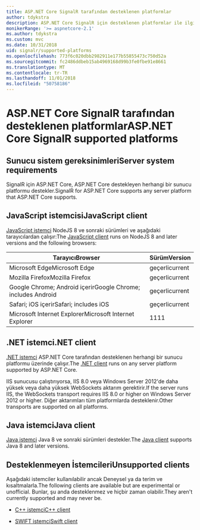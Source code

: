 ```yaml
---
title: ASP.NET Core SignalR tarafından desteklenen platformlar
author: tdykstra
description: ASP.NET Core SignalR için desteklenen platformlar ile ilgili öğrenin.
monikerRange: '>= aspnetcore-2.1'
ms.author: tdykstra
ms.custom: mvc
ms.date: 10/31/2018
uid: signalr/supported-platforms
ms.openlocfilehash: 773f6c020dbb2982911e177b55855473c750d52a
ms.sourcegitcommit: fc2486ddbeb15ab4969168d99b3fe0fbe91e8661
ms.translationtype: MT
ms.contentlocale: tr-TR
ms.lasthandoff: 11/01/2018
ms.locfileid: "50758186"
---
```

# <a name="aspnet-core-signalr-supported-platforms"></a><span data-ttu-id="f9293-103">ASP.NET Core SignalR tarafından desteklenen platformlar</span><span class="sxs-lookup"><span data-stu-id="f9293-103">ASP.NET Core SignalR supported platforms</span></span>

## <a name="server-system-requirements"></a><span data-ttu-id="f9293-104">Sunucu sistem gereksinimleri</span><span class="sxs-lookup"><span data-stu-id="f9293-104">Server system requirements</span></span>

<span data-ttu-id="f9293-105">SignalR için ASP.NET Core, ASP.NET Core destekleyen herhangi bir sunucu platformu destekler.</span><span class="sxs-lookup"><span data-stu-id="f9293-105">SignalR for ASP.NET Core supports any server platform that ASP.NET Core supports.</span></span>

## <a name="javascript-client"></a><span data-ttu-id="f9293-106">JavaScript istemcisi</span><span class="sxs-lookup"><span data-stu-id="f9293-106">JavaScript client</span></span>

<span data-ttu-id="f9293-107">[JavaScript istemci](https://www.npmjs.com/package/@aspnet/signalr) NodeJS 8 ve sonraki sürümleri ve aşağıdaki tarayıcılardan çalışır:</span><span class="sxs-lookup"><span data-stu-id="f9293-107">The [JavaScript client](https://www.npmjs.com/package/@aspnet/signalr) runs on NodeJS 8 and later versions and the following browsers:</span></span>

| <span data-ttu-id="f9293-108">Tarayıcı</span><span class="sxs-lookup"><span data-stu-id="f9293-108">Browser</span></span>                         | <span data-ttu-id="f9293-109">Sürüm</span><span class="sxs-lookup"><span data-stu-id="f9293-109">Version</span></span> |
| ------------------------------- | ------- |
| <span data-ttu-id="f9293-110">Microsoft Edge</span><span class="sxs-lookup"><span data-stu-id="f9293-110">Microsoft Edge</span></span>                  | <span data-ttu-id="f9293-111">geçerli</span><span class="sxs-lookup"><span data-stu-id="f9293-111">current</span></span> |
| <span data-ttu-id="f9293-112">Mozilla Firefox</span><span class="sxs-lookup"><span data-stu-id="f9293-112">Mozilla Firefox</span></span>                 | <span data-ttu-id="f9293-113">geçerli</span><span class="sxs-lookup"><span data-stu-id="f9293-113">current</span></span> |
| <span data-ttu-id="f9293-114">Google Chrome; Android içerir</span><span class="sxs-lookup"><span data-stu-id="f9293-114">Google Chrome; includes Android</span></span> | <span data-ttu-id="f9293-115">geçerli</span><span class="sxs-lookup"><span data-stu-id="f9293-115">current</span></span> |
| <span data-ttu-id="f9293-116">Safari; iOS içerir</span><span class="sxs-lookup"><span data-stu-id="f9293-116">Safari; includes iOS</span></span>            | <span data-ttu-id="f9293-117">geçerli</span><span class="sxs-lookup"><span data-stu-id="f9293-117">current</span></span> |
| <span data-ttu-id="f9293-118">Microsoft Internet Explorer</span><span class="sxs-lookup"><span data-stu-id="f9293-118">Microsoft Internet Explorer</span></span>     | <span data-ttu-id="f9293-119">11</span><span class="sxs-lookup"><span data-stu-id="f9293-119">11</span></span>      |
 
## <a name="net-client"></a><span data-ttu-id="f9293-120">.NET istemci</span><span class="sxs-lookup"><span data-stu-id="f9293-120">.NET client</span></span>

<span data-ttu-id="f9293-121">[.NET istemci](https://www.nuget.org/packages/Microsoft.AspNetCore.SignalR/) ASP.NET Core tarafından desteklenen herhangi bir sunucu platformu üzerinde çalışır.</span><span class="sxs-lookup"><span data-stu-id="f9293-121">The [.NET client](https://www.nuget.org/packages/Microsoft.AspNetCore.SignalR/) runs on any server platform supported by ASP.NET Core.</span></span>

<span data-ttu-id="f9293-122">IIS sunucusu çalıştırıyorsa, IIS 8.0 veya Windows Server 2012'de daha yüksek veya daha yüksek WebSockets aktarım gerektirir.</span><span class="sxs-lookup"><span data-stu-id="f9293-122">If the server runs IIS, the WebSockets transport requires IIS 8.0 or higher on Windows Server 2012 or higher.</span></span> <span data-ttu-id="f9293-123">Diğer aktarımları tüm platformlarda desteklenir.</span><span class="sxs-lookup"><span data-stu-id="f9293-123">Other transports are supported on all platforms.</span></span>

## <a name="java-client"></a><span data-ttu-id="f9293-124">Java istemci</span><span class="sxs-lookup"><span data-stu-id="f9293-124">Java client</span></span>

<span data-ttu-id="f9293-125">[Java istemci](https://search.maven.org/artifact/com.microsoft.aspnet/signalr) Java 8 ve sonraki sürümleri destekler.</span><span class="sxs-lookup"><span data-stu-id="f9293-125">The [Java client](https://search.maven.org/artifact/com.microsoft.aspnet/signalr) supports Java 8 and later versions.</span></span>

## <a name="unsupported-clients"></a><span data-ttu-id="f9293-126">Desteklenmeyen İstemcileri</span><span class="sxs-lookup"><span data-stu-id="f9293-126">Unsupported clients</span></span>

<span data-ttu-id="f9293-127">Aşağıdaki istemciler kullanılabilir ancak Deneysel ya da terim ve kısaltmalarla.</span><span class="sxs-lookup"><span data-stu-id="f9293-127">The following clients are available but are experimental or unofficial.</span></span> <span data-ttu-id="f9293-128">Bunlar, şu anda desteklenmez ve hiçbir zaman olabilir.</span><span class="sxs-lookup"><span data-stu-id="f9293-128">They aren't currently supported and may never be.</span></span>

* [<span data-ttu-id="f9293-129">C++ istemci</span><span class="sxs-lookup"><span data-stu-id="f9293-129">C++ client</span></span>](https://github.com/aspnet/SignalR/tree/master/clients/cpp)

* [<span data-ttu-id="f9293-130">SWIFT istemci</span><span class="sxs-lookup"><span data-stu-id="f9293-130">Swift client</span></span>](https://github.com/moozzyk/SignalR-Client-Swift)
